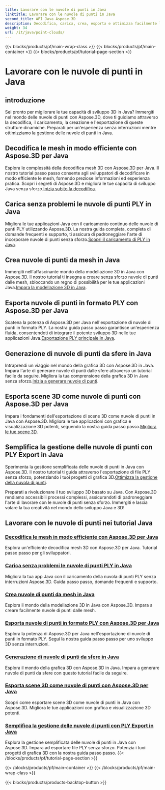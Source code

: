 ```yaml
---
title: Lavorare con le nuvole di punti in Java
linktitle: Lavorare con le nuvole di punti in Java
second_title: API Java Aspose.3D
description: Decodifica, carica, crea, esporta e ottimizza facilmente le nuvole di punti in Java con i tutorial Aspose.3D. Migliora le tue capacità di sviluppo 3D passo dopo passo.
weight: 34
url: /it/java/point-clouds/
---
```


{{< blocks/products/pf/main-wrap-class >}}
{{< blocks/products/pf/main-container >}}
{{< blocks/products/pf/tutorial-page-section >}}

# Lavorare con le nuvole di punti in Java


## introduzione

Sei pronto per migliorare le tue capacità di sviluppo 3D in Java? Immergiti nel mondo delle nuvole di punti con Aspose.3D, dove ti guidiamo attraverso la decodifica, il caricamento, la creazione e l'esportazione di queste strutture dinamiche. Preparati per un'esperienza senza interruzioni mentre ottimizziamo la gestione delle nuvole di punti in Java.

## Decodifica le mesh in modo efficiente con Aspose.3D per Java
 Esplora le complessità della decodifica mesh 3D con Aspose.3D per Java. Il nostro tutorial passo passo consente agli sviluppatori di decodificare in modo efficiente le mesh, fornendo preziose informazioni ed esperienza pratica. Scopri i segreti di Aspose.3D e migliora le tue capacità di sviluppo Java senza sforzo.[Inizia subito la decodifica](./decode-meshes-java/).

## Carica senza problemi le nuvole di punti PLY in Java
 Migliora le tue applicazioni Java con il caricamento continuo delle nuvole di punti PLY utilizzando Aspose.3D. La nostra guida completa, completa di domande frequenti e supporto, ti assicura di padroneggiare l'arte di incorporare nuvole di punti senza sforzo.[Scopri il caricamento di PLY in Java](./load-ply-point-clouds-java/).

## Crea nuvole di punti da mesh in Java
Immergiti nell'affascinante mondo della modellazione 3D in Java con Aspose.3D. Il nostro tutorial ti insegna a creare senza sforzo nuvole di punti dalle mesh, sbloccando un regno di possibilità per le tue applicazioni Java.[Impara la modellazione 3D in Java](./create-point-clouds-java/).

## Esporta nuvole di punti in formato PLY con Aspose.3D per Java
 Scatena la potenza di Aspose.3D per Java nell'esportazione di nuvole di punti in formato PLY. La nostra guida passo passo garantisce un'esperienza fluida, consentendoti di integrare il potente sviluppo 3D nelle tue applicazioni Java.[Esportazione PLY principale in Java](./export-point-clouds-ply-java/).

## Generazione di nuvole di punti da sfere in Java
 Intraprendi un viaggio nel mondo della grafica 3D con Aspose.3D in Java. Impara l'arte di generare nuvole di punti dalle sfere attraverso un tutorial facile da seguire. Migliora la tua comprensione della grafica 3D in Java senza sforzo.[Inizia a generare nuvole di punti](./generate-point-clouds-spheres-java/).

## Esporta scene 3D come nuvole di punti con Aspose.3D per Java
Impara i fondamenti dell'esportazione di scene 3D come nuvole di punti in Java con Aspose.3D. Migliora le tue applicazioni con grafica e visualizzazione 3D potenti, seguendo la nostra guida passo passo.[Migliora le tue scene 3D](./export-3d-scenes-point-clouds-java/).

## Semplifica la gestione delle nuvole di punti con PLY Export in Java
 Sperimenta la gestione semplificata delle nuvole di punti in Java con Aspose.3D. Il nostro tutorial ti guida attraverso l'esportazione di file PLY senza sforzo, potenziando i tuoi progetti di grafica 3D.[Ottimizza la gestione della nuvola di punti](./ply-export-point-clouds-java/).

Preparati a rivoluzionare il tuo sviluppo 3D basato su Java. Con Aspose.3D rendiamo accessibili processi complessi, assicurandoti di padroneggiare l'arte di lavorare con le nuvole di punti senza sforzo. Immergiti e lascia volare la tua creatività nel mondo dello sviluppo Java e 3D!
## Lavorare con le nuvole di punti nei tutorial Java
### [Decodifica le mesh in modo efficiente con Aspose.3D per Java](./decode-meshes-java/)
Esplora un'efficiente decodifica mesh 3D con Aspose.3D per Java. Tutorial passo passo per gli sviluppatori.
### [Carica senza problemi le nuvole di punti PLY in Java](./load-ply-point-clouds-java/)
Migliora la tua app Java con il caricamento della nuvola di punti PLY senza interruzioni Aspose.3D. Guida passo passo, domande frequenti e supporto.
### [Crea nuvole di punti da mesh in Java](./create-point-clouds-java/)
Esplora il mondo della modellazione 3D in Java con Aspose.3D. Impara a creare facilmente nuvole di punti dalle mesh.
### [Esporta nuvole di punti in formato PLY con Aspose.3D per Java](./export-point-clouds-ply-java/)
Esplora la potenza di Aspose.3D per Java nell'esportazione di nuvole di punti in formato PLY. Segui la nostra guida passo passo per uno sviluppo 3D senza interruzioni.
### [Generazione di nuvole di punti da sfere in Java](./generate-point-clouds-spheres-java/)
Esplora il mondo della grafica 3D con Aspose.3D in Java. Impara a generare nuvole di punti da sfere con questo tutorial facile da seguire.
### [Esporta scene 3D come nuvole di punti con Aspose.3D per Java](./export-3d-scenes-point-clouds-java/)
Scopri come esportare scene 3D come nuvole di punti in Java con Aspose.3D. Migliora le tue applicazioni con grafica e visualizzazione 3D potenti.
### [Semplifica la gestione delle nuvole di punti con PLY Export in Java](./ply-export-point-clouds-java/)
Esplora la gestione semplificata delle nuvole di punti in Java con Aspose.3D. Impara ad esportare file PLY senza sforzo. Potenzia i tuoi progetti di grafica 3D con la nostra guida passo passo.
{{< /blocks/products/pf/tutorial-page-section >}}

{{< /blocks/products/pf/main-container >}}
{{< /blocks/products/pf/main-wrap-class >}}

{{< blocks/products/products-backtop-button >}}

